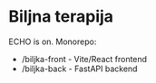 # Biljna terapija
ECHO is on.
Monorepo:
- /biljka-front - Vite/React frontend
- /biljka-back  - FastAPI backend
